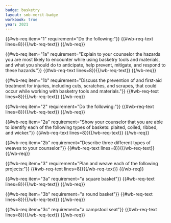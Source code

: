 ```yaml
---
badge: basketry
layout: smb-merit-badge
workbook: true
year: 2021
---
```



{{#wb-req item="1" requirement="Do the following:"}}
{{#wb-req-text lines=8}}{{/wb-req-text}}
{{/wb-req}}

{{#wb-req item="1a" requirement="Explain to your counselor the hazards you are most likely to encounter while using basketry tools and materials, and what you should do to anticipate, help prevent, mitigate, and respond to these hazards."}}
{{#wb-req-text lines=8}}{{/wb-req-text}}
{{/wb-req}}

{{#wb-req item="1b" requirement="Discuss the prevention of and first-aid treatment for injuries, including cuts, scratches, and scrapes, that could occur while working with basketry tools and materials."}}
{{#wb-req-text lines=8}}{{/wb-req-text}}
{{/wb-req}}

{{#wb-req item="2" requirement="Do the following:"}}
{{#wb-req-text lines=8}}{{/wb-req-text}}
{{/wb-req}}

{{#wb-req item="2a" requirement="Show your counselor that you are able to identify each of the following types of baskets: plaited, coiled, ribbed, and wicker."}}
{{#wb-req-text lines=8}}{{/wb-req-text}}
{{/wb-req}}

{{#wb-req item="2b" requirement="Describe three different types of weaves to your counselor."}}
{{#wb-req-text lines=8}}{{/wb-req-text}}
{{/wb-req}}

{{#wb-req item="3" requirement="Plan and weave each of the following projects:"}}
{{#wb-req-text lines=8}}{{/wb-req-text}}
{{/wb-req}}

{{#wb-req item="3a" requirement="a square basket"}}
{{#wb-req-text lines=8}}{{/wb-req-text}}
{{/wb-req}}

{{#wb-req item="3b" requirement="a round basket"}}
{{#wb-req-text lines=8}}{{/wb-req-text}}
{{/wb-req}}

{{#wb-req item="3c" requirement="a campstool seat"}}
{{#wb-req-text lines=8}}{{/wb-req-text}}
{{/wb-req}}

